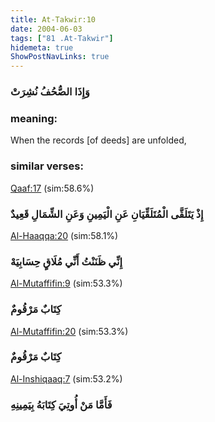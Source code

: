 ```yaml
---
title: At-Takwir:10
date: 2004-06-03
tags: ["81 .At-Takwir"]
hidemeta: true 
ShowPostNavLinks: true 
---
```

### وَإِذَا الصُّحُفُ نُشِرَتْ
### meaning: 
When the records [of deeds] are unfolded,
### similar verses: 

[Qaaf:17](/50/17) (sim:58.6%)

### إِذْ يَتَلَقَّى الْمُتَلَقِّيَانِ عَنِ الْيَمِينِ وَعَنِ الشِّمَالِ قَعِيدٌ

[Al-Haaqqa:20](/69/20) (sim:58.1%)

### إِنِّي ظَنَنْتُ أَنِّي مُلَاقٍ حِسَابِيَهْ

[Al-Mutaffifin:9](/83/9) (sim:53.3%)

### كِتَابٌ مَرْقُومٌ

[Al-Mutaffifin:20](/83/20) (sim:53.3%)

### كِتَابٌ مَرْقُومٌ

[Al-Inshiqaaq:7](/84/7) (sim:53.2%)

### فَأَمَّا مَنْ أُوتِيَ كِتَابَهُ بِيَمِينِهِ
